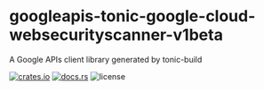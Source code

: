 # googleapis-tonic-google-cloud-websecurityscanner-v1beta

A Google APIs client library generated by tonic-build

[![crates.io](https://img.shields.io/crates/v/googleapis-tonic-google-cloud-websecurityscanner-v1beta)](https://crates.io/crates/googleapis-tonic-google-cloud-websecurityscanner-v1beta)
[![docs.rs](https://img.shields.io/docsrs/googleapis-tonic-google-cloud-websecurityscanner-v1beta)](https://docs.rs/googleapis-tonic-google-cloud-websecurityscanner-v1beta)
![license](https://img.shields.io/crates/l/googleapis-tonic-google-cloud-websecurityscanner-v1beta)
